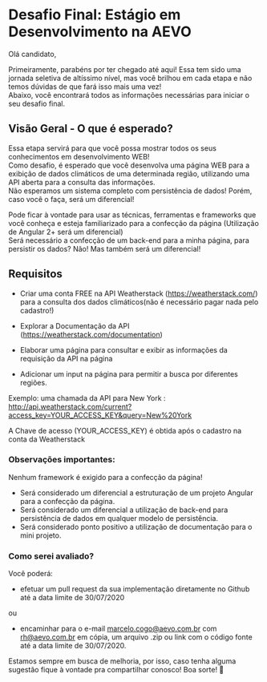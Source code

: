 # Desafio Final: Estágio em Desenvolvimento na AEVO

Olá candidato,

Primeiramente, parabéns por ter chegado até aqui! Essa tem sido uma jornada seletiva de altíssimo nível, mas você brilhou em cada etapa e não temos dúvidas de que fará isso mais uma vez!  
Abaixo, você encontrará todos as informações necessárias para iniciar o seu desafio final.

## Visão Geral - O que é esperado?
Essa etapa servirá para que você possa mostrar todos os seus conhecimentos em desenvolvimento WEB!  
Como desafio, é esperado que você desenvolva uma página WEB  para a exibição de dados climáticos de uma determinada região, utilizando uma API aberta para a consulta das informações.  
Não esperamos um sistema completo com persistência de dados! Porém, caso você o faça, será um diferencial!

Pode ficar à vontade para usar as técnicas, ferramentas e frameworks que você conheça e esteja familiarizado para a confecção da página (Utilização de Angular 2+ será um diferencial)  
Será necessário a confecção de um back-end para a minha página, para persistir os dados? Não! Mas também será um diferencial!

## Requisitos
- Criar uma conta FREE na API Weatherstack (https://weatherstack.com/) para a consulta dos dados climáticos(não é necessário pagar nada pelo cadastro!)

- Explorar a Documentação da API (https://weatherstack.com/documentation)

- Elaborar uma página para consultar e exibir as informações da requisição da API na página

- Adicionar um input na página para permitir a busca por diferentes regiões.

Exemplo: uma chamada da API para New York : http://api.weatherstack.com/current?access_key=YOUR_ACCESS_KEY&query=New%20York

A Chave de acesso (YOUR_ACCESS_KEY) é obtida após o cadastro na conta da Weatherstack

### Observações importantes:
Nenhum framework é exigido para a confecção da página!

- Será considerado um diferencial a estruturação de um projeto Angular para a confecção da página.
- Será considerado um diferencial a utilização de back-end para persistência de dados em qualquer modelo de persistência.
- Será considerado ponto positivo a utilização de documentação para o mini projeto.

### Como serei avaliado?
Você poderá:
- efetuar um pull request da sua implementação diretamente no Github até a data limite de 30/07/2020

ou  
- encaminhar para o e-mail marcelo.cogo@aevo.com.br com rh@aevo.com.br em cópia, um arquivo .zip ou link com o código fonte até a data limite de 30/07/2020.

Estamos sempre em busca de melhoria, por isso, caso tenha alguma sugestão fique à vontade pra compartilhar conosco! Boa sorte! 💛

